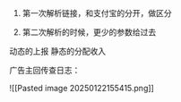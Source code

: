 
1. 第一次解析链接，和支付宝的分开，做区分

2. 第二次解析的时候，更少的参数给过去


动态的上报
静态的分配收入


广告主回传查日志：

![[Pasted image 20250122155415.png]]